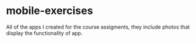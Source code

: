 # mobile-exercises

All of the apps I created for the course assigments, they include photos that display the functionality of app.
